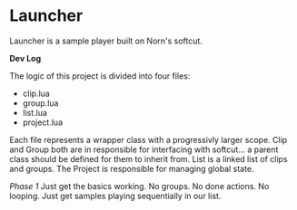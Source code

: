 # Launcher

Launcher is a sample player built on Norn's softcut.


**Dev Log**

The logic of this project is divided into four files:
- clip.lua
- group.lua
- list.lua
- project.lua

Each file represents a wrapper class with a progressivly larger scope.
Clip and Group both are in responsible for interfacing with softcut... a parent class
should be defined for them to inherit from. List is a linked list of clips and groups.
The Project is responsible for managing global state.


*Phase 1*
Just get the basics working. No groups. No done actions. No looping. Just get samples
playing sequentially in our list.
